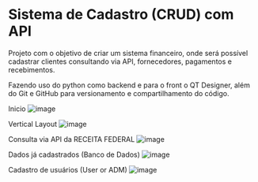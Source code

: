 # Sistema de Cadastro (CRUD) com API

Projeto com o objetivo de criar um sistema financeiro, onde será possível cadastrar clientes consultando via API, fornecedores, pagamentos e recebimentos.

Fazendo uso do python como backend e para o front o QT Designer, além do Git e GitHub para versionamento e compartilhamento do código.

Inicio
![image](https://user-images.githubusercontent.com/83721127/210282280-8d87b07e-5663-4c38-8cae-bf2cc2082592.png)

Vertical Layout
![image](https://user-images.githubusercontent.com/83721127/210282324-6242046a-ce21-4014-8b1a-1ad8964a2af6.png)

Consulta via API da RECEITA FEDERAL
![image](https://user-images.githubusercontent.com/83721127/210282340-5d755e71-4ff9-4d93-b6a6-24957ee77411.png)

Dados já cadastrados (Banco de Dados)
![image](https://user-images.githubusercontent.com/83721127/210282355-8e3c0afb-2112-4a70-8855-3cbd1fc80623.png)

Cadastro de usuários (User or ADM)
![image](https://user-images.githubusercontent.com/83721127/210282379-ea1dd9bc-c7c2-4f23-88ae-d1c2346962fd.png)

